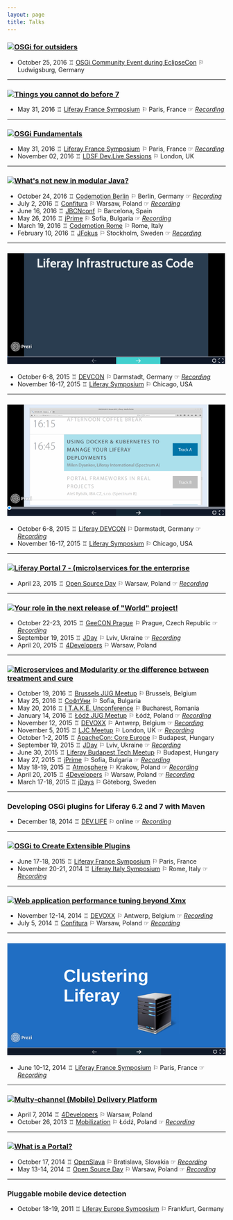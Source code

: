 ```yaml
---
layout: page
title: Talks
---
```


### [![OSGi for outsiders](http://image.slidesharecdn.com/osgi4outsiders-161107113109/95/osgi-for-outsiders-1-638.jpg?cb=1478518411)](http://www.slideshare.net/MilenDyankov1/osgi-for-outsiders)
 - October 25, 2016 ♖ [OSGi Community Event during EclipseCon](https://www.eclipsecon.org/europe2016/) ⚐ Ludwigsburg, Germany

---

### [![Things you cannot do before 7](http://image.slidesharecdn.com/thingsyoucannotdobefore7-160602223521/95/things-you-cannotdobefore7-1-638.jpg?cb=1464907575)](http://www.slideshare.net/MilenDyankov1/things-you-cannotdobefore7)
 - May 31, 2016 ♖ [Liferay France Symposium](https://www.liferay.com/en/web/france2015) ⚐ Paris, France ☞ *[Recording](https://www.youtube.com/watch?v=nAit8wRdcrc&index=1)*

---

### [![OSGi Fundamentals](http://image.slidesharecdn.com/osgifundamentals-160602222652/95/osgi-fundamentals-1-638.jpg?cb=1464907267)](http://www.slideshare.net/MilenDyankov1/osgi-fundamentals)
 - May 31, 2016 ♖ [Liferay France Symposium](https://www.liferay.com/en/web/france2015) ⚐ Paris, France ☞ *[Recording](https://www.youtube.com/watch?v=R-VeJLp6pVA)*
 - November 02, 2016 ♖ [LDSF Dev.Live Sessions](https://www.eventbrite.com/e/devlive-sessions-2016-registration-23823597020#) ⚐ London, UK

---

### [![What's not new in modular Java?](http://image.slidesharecdn.com/notnewinmodularjava-160210170221/95/whats-not-new-in-modular-java-1-638.jpg?cb=1458384921)](http://www.slideshare.net/MilenDyankov1/whats-not-new-in-modular-java)
 - October 24, 2016 ♖ [Codemotion Berlin](http://berlin2016.codemotionworld.com/) ⚐ Berlin, Germany ☞ *[Recording](https://www.voicerepublic.com/talks/what-s-not-new-in-modular-java)*
 - July 2, 2016 ♖ [Confitura](http://2016.confitura.pl) ⚐ Warsaw, Poland ☞ *[Recording](https://www.youtube.com/watch?v=VsYL9EezaW4)*
 - June 16, 2016 ♖ [JBCNconf](http://www.jbcnconf.com/2016) ⚐ Barcelona, Spain
 - May 26, 2016 ♖ [jPrime](http://jprime.io/) ⚐ Sofia, Bulgaria ☞ *[Recording](https://www.youtube.com/watch?v=NKS5VU_r7Bo)*
 - March 19, 2016 ♖ [Codemotion Rome](http://rome2016.codemotionworld.com) ⚐ Rome, Italy
 - February 10, 2016 ♖ [JFokus](http://www.jfokus.se/) ⚐ Stockholm, Sweden ☞ *[Recording](https://www.youtube.com/watch?v=ImRznovfJuM)*

---

### [![Liferay infrastructure as code](/assets/talks/infrastructure_as_code.png)](https://prezi.com/epuaqzlkns9b/liferay-infrastructure-as-code/)
 - October 6-8, 2015 ♖ [DEVCON](https://liferay.com/devcon2015) ⚐ Darmstadt, Germany ☞ *[Recording](https://www.youtube.com/watch?v=IjBEragveVw)*
 - November 16-17, 2015 ♖ [Liferay Symposium](https://liferay.com/northamerica2015) ⚐ Chicago, USA

---

### [![Using Docker & Kubernetes to mange your Liferay deployments](/assets/talks/docker_kubernetes_liferay.png)](https://prezi.com/2cjip6hn6yvw/using-docker-kubernetes-to-manage-liferay-deployments/)
 - October 6-8, 2015 ♖ [Liferay DEVCON](https://liferay.com/devcon2015) ⚐ Darmstadt, Germany ☞ *[Recording](https://www.youtube.com/watch?v=oelIjNK2a9s)*
 - November 16-17, 2015 ♖ [Liferay Symposium](https://liferay.com/northamerica2015) ⚐ Chicago, USA

---

### [![Liferay Portal 7 - (micro)services for the enterprise](https://image.slidesharecdn.com/liferay7-microservices4enterprise-150424054139-conversion-gate01/95/liferay-7-microservices-for-the-enterprise-1-638.jpg)](http://www.slideshare.net/MilenDyankov1/liferay7-microservices4enterprise)
 - April 23, 2015 ♖ [Open Source Day](http://opensourceday.pl/) ⚐ Warsaw, Poland ☞ *[Recording](https://www.youtube.com/watch?v=5V_yP5YVIc4)*

---

### [![Your role in the next release of "World" project!](https://image.slidesharecdn.com/yourroleintheworldproject-150421025708-conversion-gate01/95/your-role-in-the-next-release-of-world-project-1-638.jpg)](http://www.slideshare.net/MilenDyankov1/your-role-intheworldproject)
 - October 22-23, 2015 ♖ [GeeCON Prague](http://2015.geecon.cz/) ⚐ Prague, Czech Republic ☞ *[Recording](https://vimeo.com/146805999)*
 - September 19, 2015 ♖ [JDay](http://www.jday.com.ua/) ⚐ Lviv, Ukraine ☞ *[Recording](https://www.youtube.com/watch?v=MudSAQr-b-I)*
 - April 20, 2015 ♖ [4Developers](http://4developers.org.pl/) ⚐ Warsaw, Poland

---

### [![Microservices and Modularity or the difference between treatment and cure](https://image.slidesharecdn.com/microservicesandmodularity-150318082308-conversion-gate01/95/microservices-and-modularity-or-the-difference-between-treatment-and-cure-1-638.jpg?cb=1426667297)](http://www.slideshare.net/MilenDyankov1/microservices-and-modularity)
 - October 19, 2016 ♖ [Brussels JUG Meetup](https://www.meetup.com/BruJUG/events/234421071/) ⚐ Brussels, Belgium
 - May 25, 2016 ♖ [СофтУни](https://softuni.bg/trainings/1388/microservices-and-modularity) ⚐ Sofia, Bulgaria
 - May 20, 2016 ♖ [I T.A.K.E. Unconference](http://itakeunconf.com/) ⚐ Bucharest, Romania
 - January 14, 2016 ♖ [Łódź JUG Meetup](https://www.meetup.com/Java-User-Group-Lodz/events/227132299/) ⚐ Łódź, Poland ☞ *[Recording](https://www.youtube.com/watch?v=gzAsmQQM0Bs)*
 - November 12, 2015 ♖ [DEVOXX](http://www.devoxx.be/) ⚐ Antwerp, Belgium ☞ *[Recording](https://www.youtube.com/watch?v=O77777Zy_HE)*
 - November 5, 2015 ♖ [LJC Meetup](http://www.meetup.com/Londonjavacommunity/) ⚐ London, UK ☞ *[Recording](https://skillsmatter.com/skillscasts/6985-microservices-and-modularity-or-the-difference-between-treatment-and-cure)*
 - October 1-2, 2015 ♖ [ApacheCon: Core Europe](http://events.linuxfoundation.org/events/apachecon-core-europe) ⚐ Budapest, Hungary
 - September 19, 2015 ♖ [JDay](http://www.jday.com.ua/) ⚐ Lviv, Ukraine ☞ *[Recording](https://www.youtube.com/watch?v=nTAaU4v-pl4)*
 - June 30, 2015 ♖ [Liferay Budapest Tech Meetup](http://www.meetup.com/Liferay-Budapest-Tech-Meetup/events/222957142/) ⚐ Budapest, Hungary
 - May 27, 2015 ♖ [jPrime](http://jprime.io/) ⚐ Sofia, Bulgaria ☞ *[Recording](https://www.youtube.com/watch?v=rK2serMZXoo)*
 - May 18-19, 2015 ♖ [Atmosphere](http://atmosphere-conference.com/) ⚐ Krakow, Poland ☞ *[Recording](https://www.youtube.com/watch?v=Ad5aajcbuKE)*
 - April 20, 2015 ♖ [4Developers](http://4developers.org.pl/) ⚐ Warsaw, Poland ☞ *[Recording](https://www.youtube.com/watch?v=_3L5raKY6hA)*
 - March 17-18, 2015 ♖ [jDays](http://www.jdays.se/) ⚐ Göteborg, Sweden

---

### Developing OSGi plugins for Liferay 6.2 and 7 with Maven
 - December 18, 2014 ♖ [DEV.LIFE](https://www.liferay.com/community/dev.life/home) ⚐ online ☞ *[Recording](https://www.youtube.com/watch?v=k2qxh7FzfH8)*

---

### [![OSGi to Create Extensible Plugins](https://image.slidesharecdn.com/extensibleplugins-150626192912-lva1-app6892/95/leveraging-osgi-to-create-extensible-plugins-for-liferay-62-1-638.jpg)](http://www.slideshare.net/MilenDyankov1/extensible-plugins)
 - June 17-18, 2015 ♖ [Liferay France Symposium](https://www.liferay.com/en/web/france2015) ⚐ Paris, France
 - November 20-21, 2014 ♖ [Liferay Italy Symposium](https://www.liferay.com/web/italy2014/) ⚐ Rome, Italy ☞ *[Recording](https://www.youtube.com/watch?v=6WQNDm8780o#t=16)*

---

### [![Web application performance tuning beyond Xmx](https://image.slidesharecdn.com/webappperformance-140707140346-phpapp01/95/web-application-performance-tuning-beyond-xmx-1-638.jpg?cb=1416054360)](http://www.slideshare.net/MilenDyankov1/webapp-performance)
 - November 12-14, 2014 ♖ [DEVOXX](http://www.devoxx.be/) ⚐ Antwerp, Belgium ☞ *[Recording](https://www.youtube.com/watch?v=uW9kSCU9jCg)*
 - July 5, 2014 ♖ [Confitura](http://2014.confitura.pl/) ⚐ Warsaw, Poland ☞ *[Recording](https://www.youtube.com/watch?v=QKH1kJmjc78)*

---

### [![Clustering Liferay](/assets/talks/clustering_liferay.png)](https://prezi.com/4gjbivklbaet/clustering-liferay/)
 - June 10-12, 2014 ♖ [Liferay France Symposium](http://www.liferay.com/france2014) ⚐ Paris, France ☞ *[Recording](https://www.youtube.com/watch?v=JtV4_n5pXGE)*

---

### [![Multy-channel (Mobile) Delivery Platform](https://image.slidesharecdn.com/liferay-mobile-delivery-platform-final-131028045000-phpapp02/95/liferay-multichannel-mobile-delivery-platform-1-638.jpg)](http://www.slideshare.net/MilenDyankov1/liferay-mobile-delivery-platform)
 - April 7, 2014 ♖ [4Developers](http://2014.4developers.org.pl/pl/) ⚐ Warsaw, Poland
 - October 26, 2013 ♖ [Mobilization](http://2013.mobilization.pl/agenda/) ⚐ Łódź, Poland ☞ *[Recording](https://www.youtube.com/watch?v=YPtE59698WY)*

---

### [![What is a Portal?](https://image.slidesharecdn.com/whatisaportal-130613080216-phpapp02/95/what-is-a-portal-1-638.jpg)](http://www.slideshare.net/MilenDyankov1/what-is-a-portal-22918061)
 - October 17, 2014 ♖ [OpenSlava](http://www.openslava.sk/2014/) ⚐ Bratislava, Slovakia ☞ *[Recording](https://www.youtube.com/watch?v=lGpapQMJmZY)*
 - May 13-14, 2014 ♖ [Open Source Day](http://opensourceday.pl/) ⚐ Warsaw, Poland ☞ *[Recording](https://www.youtube.com/watch?v=I0SsEQNgjdw)*

---

### Pluggable mobile device detection
 - October 18-19, 2011 ♖ [Liferay Europe Symposium](https://www.liferay.com/events/liferay-symposiums/europe-2011) ⚐ Frankfurt, Germany
